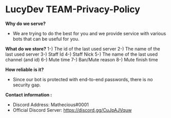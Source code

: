 # LucyDev TEAM-Privacy-Policy
**Why do we serve?**
- We are trying to do the best for you and we provide service with various bots that can be useful for you.

**What do we store?**
1-) The id of the last used server
2-) The name of the last used server
3-) Staff İd
4-) Staff Nick
5-) The name of the last used channel (and id)
6-) Mute time
7-) Ban/Mute reason
8-) Mute finish time

**How reliable is it?**
- Since our bot is protected with end-to-end passwords, there is no security gap.

**Contact information :**
- Discord Address: Mathecious#0001
- Official Discord Server: https://discord.gg/CuJpAJVquw
